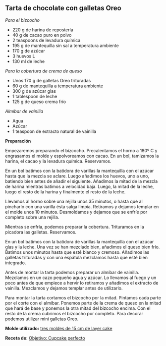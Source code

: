 ## Tarta de chocolate con galletas Oreo

*Para el bizcocho*

- 220 g de harina de repostería
- 40 g de cacao puro en polvo
- 2 teaspoons de levadura química
- 195 g de mantequilla sin sal a temperatura ambiente
- 170 g de azúcar
- 3 huevos L
- 130 ml de leche

*Para la cobertura de crema de queso*

- Unos 170 g de galletas Oreo trituradas
- 60 g de mantequilla a temperatura ambiente
- 300 g de azúcar glas
- 1 tablespoon de leche
- 125 g de queso crema frío

*Almíbar de vainilla*

- Agua
- Azúcar
- 1 teaspoon de extracto natural de vainilla

**Preparación**

Empezaremos preparando el bizcocho. Precalentamos el horno a 180º C y engrasamos el molde y espolvoreamos con cacao. En un bol, tamizamos la harina, el cacao y la levadura química. Reservamos.

En un bol batimos con la batidora de varillas la mantequilla con el azúcar hasta que la mezcla se aclare. Luego añadimos los huevos, uno a uno, batiendo bien antes de añadir el siguiente. Añadimos la mitad de la mezcla de harina mientras batimos a velocidad baja. Luego, la mitad de la leche, luego el resto de la harina y finalmente el resto de la leche.

Llevamos al horno sobre una rejilla unos 35 minutos, o hasta que al pincharlo con una varilla ésta salga limpia. Retiramos y dejamos templar en el molde unos 10 minutos. Desmoldamos y dejamos que se enfríe por completo sobre una rejilla.

Mientras se enfría, podemos preparar la cobertura. Trituramos en la picadora las galletas. Reservamos.

En un bol batimos con la batidora de varillas la mantequilla con el azúcar glas y la leche. Una vez se han mezclado bien, añadimos el queso bien frío. Batimos unos minutos hasta que esté blanco y cremoso. Añadimos las galletas trituradas y con una espátula mezclamos hasta que esté bien integrado.

Antes de montar la tarta podemos preparar un almíbar de vainilla. Mezclamos en un cazo pequeño agua y azúcar. Lo llevamos al fuego y un poco antes de que empiece a hervir lo retiramos y añadimos el extracto de vainilla. Mezclamos y dejamos templar antes de utilizarlo.

Para montar la tarta cortamos el bizcocho por la mitad. Pintamos cada parte por el corte con el almíbar. Ponemos parte de la crema de queso en la mitad que hará de base y ponemos la otra mitad del bizcocho encima. Con el resto de la crema cubrimos el bizcocho por completo. Para decorar podemos utilizar mini galletas Oreo.

**Molde utilizado:** [tres moldes de 15 cm de layer cake](../../moldes-y-utensilios.md)

**Receta de:** [Objetivo: Cupcake perfecto](http://www.objetivocupcake.com/2012/05/oficialmente-tiro-la-toalla-operacion.html)
